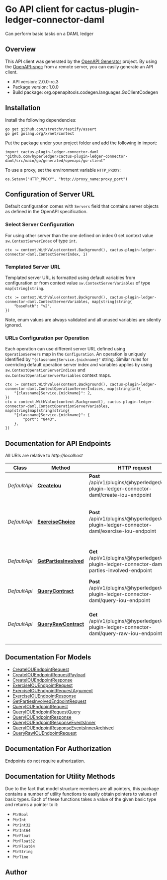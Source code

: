 # Go API client for cactus-plugin-ledger-connector-daml

Can perform basic tasks on a DAML ledger

## Overview
This API client was generated by the [OpenAPI Generator](https://openapi-generator.tech) project.  By using the [OpenAPI-spec](https://www.openapis.org/) from a remote server, you can easily generate an API client.

- API version: 2.0.0-rc.3
- Package version: 1.0.0
- Build package: org.openapitools.codegen.languages.GoClientCodegen

## Installation

Install the following dependencies:

```shell
go get github.com/stretchr/testify/assert
go get golang.org/x/net/context
```

Put the package under your project folder and add the following in import:

```golang
import cactus-plugin-ledger-connector-daml "github.com/hyperledger/cactus-plugin-ledger-connector-daml/src/main/go/generated/openapi/go-client"
```

To use a proxy, set the environment variable `HTTP_PROXY`:

```golang
os.Setenv("HTTP_PROXY", "http://proxy_name:proxy_port")
```

## Configuration of Server URL

Default configuration comes with `Servers` field that contains server objects as defined in the OpenAPI specification.

### Select Server Configuration

For using other server than the one defined on index 0 set context value `sw.ContextServerIndex` of type `int`.

```golang
ctx := context.WithValue(context.Background(), cactus-plugin-ledger-connector-daml.ContextServerIndex, 1)
```

### Templated Server URL

Templated server URL is formatted using default variables from configuration or from context value `sw.ContextServerVariables` of type `map[string]string`.

```golang
ctx := context.WithValue(context.Background(), cactus-plugin-ledger-connector-daml.ContextServerVariables, map[string]string{
	"basePath": "v2",
})
```

Note, enum values are always validated and all unused variables are silently ignored.

### URLs Configuration per Operation

Each operation can use different server URL defined using `OperationServers` map in the `Configuration`.
An operation is uniquely identified by `"{classname}Service.{nickname}"` string.
Similar rules for overriding default operation server index and variables applies by using `sw.ContextOperationServerIndices` and `sw.ContextOperationServerVariables` context maps.

```golang
ctx := context.WithValue(context.Background(), cactus-plugin-ledger-connector-daml.ContextOperationServerIndices, map[string]int{
	"{classname}Service.{nickname}": 2,
})
ctx = context.WithValue(context.Background(), cactus-plugin-ledger-connector-daml.ContextOperationServerVariables, map[string]map[string]string{
	"{classname}Service.{nickname}": {
		"port": "8443",
	},
})
```

## Documentation for API Endpoints

All URIs are relative to *http://localhost*

Class | Method | HTTP request | Description
------------ | ------------- | ------------- | -------------
*DefaultApi* | [**CreateIou**](docs/DefaultApi.md#createiou) | **Post** /api/v1/plugins/@hyperledger/cactus-plugin-ledger-connector-daml/create-iou-endpoint | This method creates a simple iou countract
*DefaultApi* | [**ExerciseChoice**](docs/DefaultApi.md#exercisechoice) | **Post** /api/v1/plugins/@hyperledger/cactus-plugin-ledger-connector-daml/exercise-iou-endpoint | This method exercise choices(DAML term for function on contracts) for iou countract
*DefaultApi* | [**GetPartiesInvolved**](docs/DefaultApi.md#getpartiesinvolved) | **Get** /api/v1/plugins/@hyperledger/cactus-plugin-ledger-connector-daml/get-parties-involved-endpoint | This method queries all the parties that is included on IOU contract
*DefaultApi* | [**QueryContract**](docs/DefaultApi.md#querycontract) | **Post** /api/v1/plugins/@hyperledger/cactus-plugin-ledger-connector-daml/query-iou-endpoint | This method queries DAML contracts
*DefaultApi* | [**QueryRawContract**](docs/DefaultApi.md#queryrawcontract) | **Get** /api/v1/plugins/@hyperledger/cactus-plugin-ledger-connector-daml/query-raw-iou-endpoint | This method queries DAML contracts that does not include request body


## Documentation For Models

 - [CreateIOUEndpointRequest](docs/CreateIOUEndpointRequest.md)
 - [CreateIOUEndpointRequestPayload](docs/CreateIOUEndpointRequestPayload.md)
 - [CreateIOUEndpointResponse](docs/CreateIOUEndpointResponse.md)
 - [ExerciseIOUEndpointRequest](docs/ExerciseIOUEndpointRequest.md)
 - [ExerciseIOUEndpointRequestArgument](docs/ExerciseIOUEndpointRequestArgument.md)
 - [ExerciseIOUEndpointResponse](docs/ExerciseIOUEndpointResponse.md)
 - [GetPartiesInvolvedEndpointRequest](docs/GetPartiesInvolvedEndpointRequest.md)
 - [QueryIOUEndpointRequest](docs/QueryIOUEndpointRequest.md)
 - [QueryIOUEndpointRequestQuery](docs/QueryIOUEndpointRequestQuery.md)
 - [QueryIOUEndpointResponse](docs/QueryIOUEndpointResponse.md)
 - [QueryIOUEndpointResponseEventsInner](docs/QueryIOUEndpointResponseEventsInner.md)
 - [QueryIOUEndpointResponseEventsInnerArchived](docs/QueryIOUEndpointResponseEventsInnerArchived.md)
 - [QueryRawIOUEndpointRequest](docs/QueryRawIOUEndpointRequest.md)


## Documentation For Authorization

Endpoints do not require authorization.


## Documentation for Utility Methods

Due to the fact that model structure members are all pointers, this package contains
a number of utility functions to easily obtain pointers to values of basic types.
Each of these functions takes a value of the given basic type and returns a pointer to it:

* `PtrBool`
* `PtrInt`
* `PtrInt32`
* `PtrInt64`
* `PtrFloat`
* `PtrFloat32`
* `PtrFloat64`
* `PtrString`
* `PtrTime`

## Author



